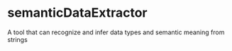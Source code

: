 # semanticDataExtractor
A tool that can recognize and infer data types and semantic meaning from strings
